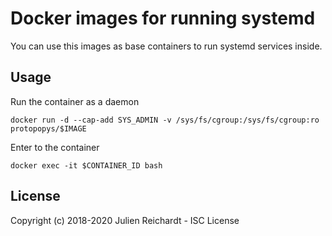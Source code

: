 # Docker images for running systemd

You can use this images as base containers to run systemd services inside.

## Usage

Run the container as a daemon

`docker run -d --cap-add SYS_ADMIN -v /sys/fs/cgroup:/sys/fs/cgroup:ro protopopys/$IMAGE`

Enter to the container

`docker exec -it $CONTAINER_ID bash`

## License

Copyright (c) 2018-2020 Julien Reichardt - ISC License
